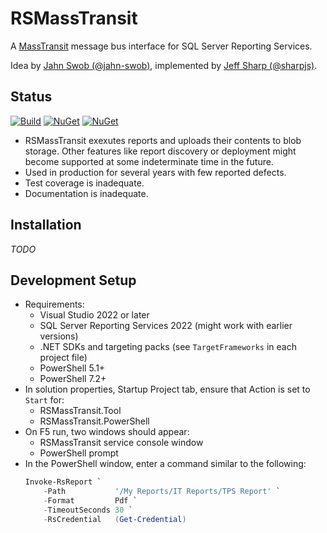 # RSMassTransit

A [MassTransit](https://github.com/MassTransit/MassTransit)
message bus interface for SQL Server Reporting Services.

Idea by [Jahn Swob (@jahn-swob)](https://github.com/jahn-swob),
implemented by [Jeff Sharp (@sharpjs)](https://github.com/sharpjs).

## Status

[![Build](https://github.com/sharpjs/RSMassTransit/workflows/Build/badge.svg)](https://github.com/sharpjs/RSMassTransit/actions)
[![NuGet](https://img.shields.io/nuget/v/RSMassTransit.Client.svg)](https://www.nuget.org/packages/RSMassTransit.Client)
[![NuGet](https://img.shields.io/nuget/dt/RSMassTransit.Client.svg)](https://www.nuget.org/packages/RSMassTransit.Client)
<!--
[![NuGet](https://img.shields.io/powershellgallery/v/RSMassTransit.PowerShell.svg)](https://www.powershellgallery.com/packages/RSMassTransit.PowerShell)
[![NuGet](https://img.shields.io/powershellgallery/dt/RSMassTransit.PowerShell.svg)](https://www.powershellgallery.com/packages/RSMassTransit.PowerShell)
-->

- RSMassTransit exexutes reports and uploads their contents to blob storage.
  Other features like report discovery or deployment might become supported at
  some indeterminate time in the future.
- Used in production for several years with few reported defects.
- Test coverage is inadequate.
- Documentation is inadequate.

## Installation

*TODO*

## Development Setup

- Requirements:
  - Visual Studio 2022 or later
  - SQL Server Reporting Services 2022 (might work with earlier versions)
  - .NET SDKs and targeting packs (see `TargetFrameworks` in each project file)
  - PowerShell 5.1+
  - PowerShell 7.2+
- In solution properties, Startup Project tab, ensure that Action is set to `Start` for:
  - RSMassTransit.Tool
  - RSMassTransit.PowerShell
- On F5 run, two windows should appear:
  - RSMassTransit service console window
  - PowerShell prompt
- In the PowerShell window, enter a command similar to the following:
  ```powershell
  Invoke-RsReport `
      -Path           '/My Reports/IT Reports/TPS Report' `
      -Format         Pdf `
      -TimeoutSeconds 30 `
      -RsCredential   (Get-Credential)
  ```

<!--
  Copyright Subatomix Research Inc.
  SPDX-License-Identifier: MIT
-->
